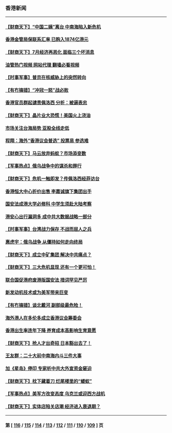 ### 香港新闻
---
#### [【财商天下】“中国二姨”离台 中南海陷入新危机](../../pages/ncid1349362/n13796698.md?08072045) 
#### [香港金管局保联系汇率 已购入1874亿港元](../../pages/ncid1349362/n13796058.md?08072045) 
#### [【财商天下】7月经济再恶化 面临三个坏消息](../../pages/ncid1349362/n13795821.md?08072045) 
#### [油管热门视频 网站代理 翻墙必看视频](http://209.222.30.114:81/youtube.html?08072045)
#### [【时事军事】普京在核威胁上的突然转向](../../pages/ncid1349362/n13795291.md?08072045) 
#### [【有冇搞错】“冲冠一怒”战必败](../../pages/ncid1349362/n13795285.md?08072045) 
#### [香港官员群起谴责佩洛西 分析：被逼表忠](../../pages/ncid1349362/n13795260.md?08072045) 
#### [【财商天下】晶片业大恐慌！美国火上浇油](../../pages/ncid1349362/n13794888.md?08072045) 
#### [市场关注台海局势 亚股全线走低](../../pages/ncid1349362/n13794444.md?08072045) 
#### [程翔：海外“香港议会普选” 投票易 参选难](../../pages/ncid1349362/n13794180.md?08072045) 
#### [【财商天下】马云放弃蚂蚁？市场添变数](../../pages/ncid1349362/n13794043.md?08072045) 
#### [【军事热点】俄乌战争中的谋杀和罪行](../../pages/ncid1349362/n13794020.md?08072045) 
#### [【财商天下】危机一触即发？传佩洛西经菲访台](../../pages/ncid1349362/n13793484.md?08072045) 
#### [香港恒大中心折价出售 李嘉诚旗下集团出手](../../pages/ncid1349362/n13793468.md?08072045) 
#### [国安法成港大学必修科 中学生须赴大陆考察](../../pages/ncid1349362/n13793389.md?08072045) 
#### [港安心出行漏洞多 成中共大数据战略一部分](../../pages/ncid1349362/n13793044.md?08072045) 
#### [【时事军事】台湾战力保存 不战而屈人之兵](../../pages/ncid1349362/n13792389.md?08072045) 
#### [惠虎宇：俄乌战争 从僵持如何走向终局](../../pages/ncid1349362/n13792139.md?08072045) 
#### [【财商天下】成立中矿集团 解决中共痛点？](../../pages/ncid1349362/n13791867.md?08072045) 
#### [【财商天下】三大危机显现 还有一个更可怕！](../../pages/ncid1349362/n13791120.md?08072045) 
#### [联合国促港府废港版国安法 措词罕见严厉](../../pages/ncid1349362/n13790942.md?08072045) 
#### [新发动机技术或为美军带来巨变](../../pages/ncid1349362/n13790662.md?08072045) 
#### [【有冇搞错】谈北戴河 副部级最危险！](../../pages/ncid1349362/n13790376.md?08072045) 
#### [海外港人在多伦多成立香港议会筹委会](../../pages/ncid1349362/n13790347.md?08072045) 
#### [香港出生率连年下降 养育成本高影响生育意愿](../../pages/ncid1349362/n13790511.md?08072045) 
#### [【财商天下】抢人才出奇招 日本豁出去了！](../../pages/ncid1349362/n13790342.md?08072045) 
#### [王友群：二十大前中南海内斗三件大事](../../pages/ncid1349362/n13789729.md?08072045) 
#### [加《星岛》停印 专家析中共大外宣资金窘迫](../../pages/ncid1349362/n13789697.md?08072045) 
#### [【财商天下】枕下藏着刀 烂尾楼里的“蝼蚁”](../../pages/ncid1349362/n13789588.md?08072045) 
#### [【军事热点】美军方改变态度 乌克兰或迎西方战机](../../pages/ncid1349362/n13789431.md?08072045) 
#### [【财商天下】实体店陷关店潮 经济进入衰退期？](../../pages/ncid1349362/n13788865.md?08072045) 

---
#### 第 [ [116](./116.md?08072045) / [115](./115.md?08072045) / [114](./114.md?08072045) / [113](./113.md?08072045) / [112](./112.md?08072045) / [111](./111.md?08072045) / [110](./110.md?08072045) / [109](./109.md?08072045) ] 页
